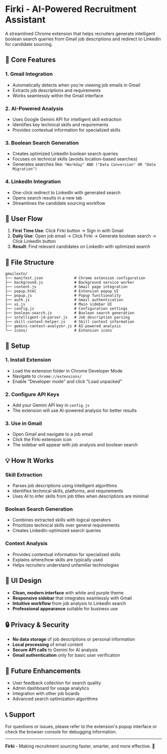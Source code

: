 # Firki - AI-Powered Recruitment Assistant

A streamlined Chrome extension that helps recruiters generate intelligent boolean search queries from Gmail job descriptions and redirect to LinkedIn for candidate sourcing.

## 🎯 Core Features

### 1. **Gmail Integration**
- Automatically detects when you're viewing job emails in Gmail
- Extracts job descriptions and requirements
- Works seamlessly within the Gmail interface

### 2. **AI-Powered Analysis**
- Uses Google Gemini API for intelligent skill extraction
- Identifies key technical skills and requirements
- Provides contextual information for specialized skills

### 3. **Boolean Search Generation**
- Creates optimized LinkedIn boolean search queries
- Focuses on technical skills (avoids location-based searches)
- Generates searches like: `"Workday" AND ("Data Conversion" OR "Data Migration")`

### 4. **LinkedIn Integration**
- One-click redirect to LinkedIn with generated search
- Opens search results in a new tab
- Streamlines the candidate sourcing workflow

## 🚀 User Flow

1. **First Time Use**: Click Firki button → Sign in with Gmail
2. **Daily Use**: Open job email → Click Firki → Generate boolean search → Click LinkedIn button
3. **Result**: Find relevant candidates on LinkedIn with optimized search

## 📁 File Structure

```
gmailextn/
├── manifest.json              # Chrome extension configuration
├── background.js              # Background service worker
├── content.js                 # Gmail page integration
├── popup.html                 # Extension popup UI
├── popup.js                   # Popup functionality
├── auth.js                    # Gmail authentication
├── ui.js                      # Main sidebar UI
├── config.js                  # Configuration settings
├── boolean-search.js          # Boolean search generation
├── intelligent-jd-parser.js   # Job description parsing
├── skill-context-helper.js    # Skill context information
├── gemini-context-analyzer.js # AI-powered analysis
└── icons/                     # Extension icons
```

## 🔧 Setup

### 1. **Install Extension**
- Load the extension folder in Chrome Developer Mode
- Navigate to `chrome://extensions/`
- Enable "Developer mode" and click "Load unpacked"

### 2. **Configure API Keys**
- Add your Gemini API key in `config.js`
- The extension will use AI-powered analysis for better results

### 3. **Use in Gmail**
- Open Gmail and navigate to a job email
- Click the Firki extension icon
- The sidebar will appear with job analysis and boolean search

## 💡 How It Works

### **Skill Extraction**
- Parses job descriptions using intelligent algorithms
- Identifies technical skills, platforms, and requirements
- Uses AI to infer skills from job titles when descriptions are minimal

### **Boolean Search Generation**
- Combines extracted skills with logical operators
- Prioritizes technical skills over general requirements
- Creates LinkedIn-optimized search queries

### **Context Analysis**
- Provides contextual information for specialized skills
- Explains where/how skills are typically used
- Helps recruiters understand unfamiliar technologies

## 🎨 UI Design

- **Clean, modern interface** with white and purple theme
- **Responsive sidebar** that integrates seamlessly with Gmail
- **Intuitive workflow** from job analysis to LinkedIn search
- **Professional appearance** suitable for business use

## 🔒 Privacy & Security

- **No data storage** of job descriptions or personal information
- **Local processing** of email content
- **Secure API calls** to Gemini for AI analysis
- **Gmail authentication** only for basic user verification

## 🚀 Future Enhancements

- User feedback collection for search quality
- Admin dashboard for usage analytics
- Integration with other job boards
- Advanced search optimization algorithms

## 📞 Support

For questions or issues, please refer to the extension's popup interface or check the browser console for debugging information.

---

**Firki** - Making recruitment sourcing faster, smarter, and more effective. 🎯 
